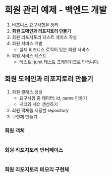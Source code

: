 # 회원 관리 예제 - 백엔드 개발

1. 비즈니스 요구사항을 정리
2. **회원 도메인과 리포지토리 만들기**
3. 회원 리포지토리 테스트 케이스 작성
4. 회원 서비스 개발
    - 실제 비즈니스 로직이 있는 회원 서비스
5. 회원 서비스 테스트
    - 테스트: junit 테스트 프레임워크로 만듭니다.

## 회원 도메인과 리포지토리 만들기

1. 회원 클래스 생성
   - 요구사항 중 데이터: id, name 만들기
   - 게터와 세터 생성하기
2. 회원 객체를 저장할 repository 
3. 구현체 만들기


### 회원 객체 
```java

```

### 회원 리포지토리 인터페이스
```java

```

### 회원 리포지토리 메모리 구현체
```java

```

